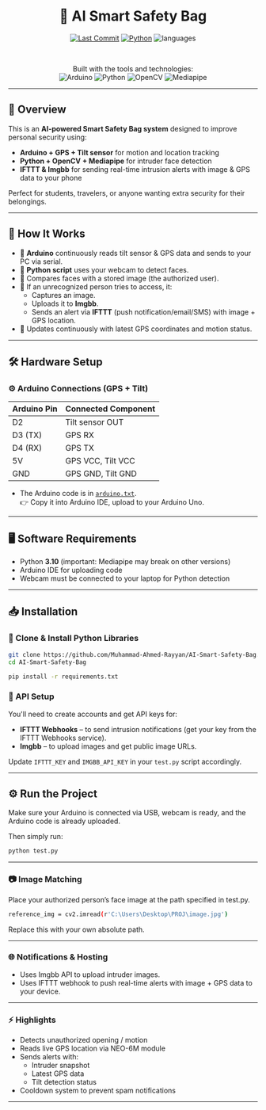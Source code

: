 <div align="center">

# 🎒 AI Smart Safety Bag

[![Last Commit](https://img.shields.io/github/last-commit/Muhammad-Ahmed-Rayyan/AI-Smart-Safety-Bag)](https://github.com/Muhammad-Ahmed-Rayyan/AI-Smart-Safety-Bag/commits/main)
[![Python](https://img.shields.io/badge/Python-3.10-blue)](https://www.python.org/)
![languages](https://img.shields.io/github/languages/count/Muhammad-Ahmed-Rayyan/AI-Hotel-Management-System)

<br>

Built with the tools and technologies:  
![Arduino](https://img.shields.io/badge/Arduino-00979D?style=for-the-badge&logo=arduino&logoColor=white)
![Python](https://img.shields.io/badge/Python-3776AB?style=for-the-badge&logo=python&logoColor=white)
![OpenCV](https://img.shields.io/badge/OpenCV-5C3EE8?style=for-the-badge&logo=opencv&logoColor=white)
![Mediapipe](https://img.shields.io/badge/MediaPipe-FF6F00?style=for-the-badge&logo=google&logoColor=white)

</div>

---

## 🚀 Overview

This is an **AI-powered Smart Safety Bag system** designed to improve personal security using:

- **Arduino + GPS + Tilt sensor** for motion and location tracking  
- **Python + OpenCV + Mediapipe** for intruder face detection  
- **IFTTT & Imgbb** for sending real-time intrusion alerts with image & GPS data to your phone

Perfect for students, travelers, or anyone wanting extra security for their belongings.

---

## 🔧 How It Works

- 📡 **Arduino** continuously reads tilt sensor & GPS data and sends to your PC via serial.
- 🎥 **Python script** uses your webcam to detect faces.
- 🧠 Compares faces with a stored image (the authorized user).
- 🚨 If an unrecognized person tries to access, it:
    - Captures an image.
    - Uploads it to **Imgbb**.
    - Sends an alert via **IFTTT** (push notification/email/SMS) with image + GPS location.
- 💾 Updates continuously with latest GPS coordinates and motion status.

---

## 🛠 Hardware Setup

### ⚙ Arduino Connections (GPS + Tilt)

| Arduino Pin | Connected Component |
| ----------- | ------------------- |
| D2          | Tilt sensor OUT     |
| D3 (TX)     | GPS RX              |
| D4 (RX)     | GPS TX              |
| 5V          | GPS VCC, Tilt VCC   |
| GND         | GPS GND, Tilt GND   |

- The Arduino code is in [`arduino.txt`](arduino.txt).  
  👉 Copy it into Arduino IDE, upload to your Arduino Uno.

---

## 🖥 Software Requirements

- Python **3.10** (important: Mediapipe may break on other versions)
- Arduino IDE for uploading code
- Webcam must be connected to your laptop for Python detection

---

## 📥 Installation

### 🔗 Clone & Install Python Libraries
```bash
git clone https://github.com/Muhammad-Ahmed-Rayyan/AI-Smart-Safety-Bag.git
cd AI-Smart-Safety-Bag

pip install -r requirements.txt
```

### 🔑 API Setup

You'll need to create accounts and get API keys for:
- **IFTTT Webhooks** – to send intrusion notifications (get your key from the IFTTT Webhooks service).
- **Imgbb** – to upload images and get public image URLs.

Update `IFTTT_KEY` and `IMGBB_API_KEY` in your `test.py` script accordingly.

---

## ⚙️ Run the Project

Make sure your Arduino is connected via USB, webcam is ready, and the Arduino code is already uploaded.

Then simply run:

```bash
python test.py
```

---

### 📷 Image Matching

Place your authorized person’s face image at the path specified in test.py.

```bash
reference_img = cv2.imread(r'C:\Users\Desktop\PROJ\image.jpg')
```

Replace this with your own absolute path.

---

### 🌐 Notifications & Hosting

- Uses Imgbb API to upload intruder images.
- Uses IFTTT webhook to push real-time alerts with image + GPS data to your device.

---

### ⚡ Highlights
- Detects unauthorized opening / motion
- Reads live GPS location via NEO-6M module
- Sends alerts with:
   - Intruder snapshot
   -  Latest GPS data
   -   Tilt detection status
- Cooldown system to prevent spam notifications

---
